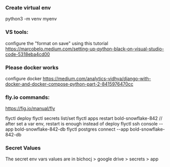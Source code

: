 ### Create virtual env
python3 -m venv myenv


### VS tools:
configure the "format on save" using this tutorial https://marcobelo.medium.com/setting-up-python-black-on-visual-studio-code-5318eba4cd00

### Please docker works
configure docker
https://medium.com/analytics-vidhya/django-with-docker-and-docker-compose-python-part-2-8415976470cc


### fly.io commands:

https://fig.io/manual/fly

flyctl deploy
flyctl secrets list/set
flyctl apps restart bold-snowflake-842  // after set a var env, restart is enough instead of deploy
flyctl ssh console --app bold-snowflake-842-db
flyctl postgres connect --app bold-snowflake-842-db

### Secret Values
The secret env vars values are in bichocj > google drive > secrets > app
